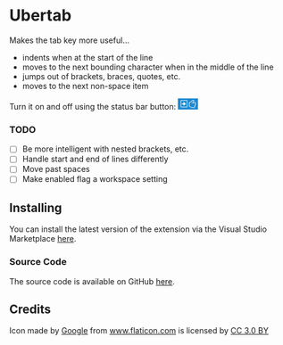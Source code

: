 # Ubertab

Makes the tab key more useful...

- indents when at the start of the line
- moves to the next bounding character when in the middle of the line
- jumps out of brackets, braces, quotes, etc.
- moves to the next non-space item

Turn it on and off using the status bar button: <img src="https://raw.githubusercontent.com/Gruntfuggly/ubertab/master/button.png">

### TODO

- [ ] Be more intelligent with nested brackets, etc.
- [ ] Handle start and end of lines differently
- [ ] Move past spaces
- [ ] Make enabled flag a workspace setting

## Installing

You can install the latest version of the extension via the Visual Studio Marketplace [here](https://marketplace.visualstudio.com/items?itemName=Gruntfuggly.ubertab).

### Source Code

The source code is available on GitHub [here](https://github.com/Gruntfuggly/ubertab).

## Credits

Icon made by <a href="https://www.flaticon.com/authors/google" title="Google">Google</a> from <a href="https://www.flaticon.com/" title="Flaticon">www.flaticon.com</a> is licensed by <a href="http://creativecommons.org/licenses/by/3.0/" title="Creative Commons BY 3.0" target="_blank">CC 3.0 BY</a>
